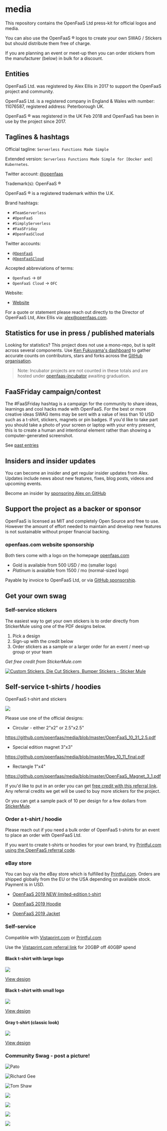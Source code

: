 # media

This repository contains the OpenFaaS Ltd press-kit for official logos and media.

You can also use the OpenFaaS &reg; logos to create your own SWAG / Stickers but should distribute them free of charge.

If you are planning an event or meet-up then you can order stickers from the manufacturer (below) in bulk for a discount.

## Entities

OpenFaaS Ltd. was registered by Alex Ellis in 2017 to support the OpenFaaS project and community.

OpenFaaS Ltd. is a registered company in England & Wales with number: 11076587, registered address: Peterborough UK.

OpenFaaS &reg; was registered in the UK Feb 2018 and OpenFaaS has been in use by the project since 2017.

## Taglines & hashtags

Official tagline: `Serverless Functions Made Simple`

Extended version: `Serverless Functions Made Simple for [Docker and] Kubernetes`.

Twitter account: [@openfaas](https://twitter.com/openfaas)

Trademark(s): OpenFaaS &reg;

OpenFaaS &reg; is a registered trademark within the U.K.

Brand hashtags:

* `#TeamServerless`
* `#OpenFaaS`
* `#SimplyServerless`
* `#FaaSFriday`
* `#OpenFaaSCloud`

Twitter accounts:

* [`@OpenFaaS`](https://twitter.com/openfaas)
* [`@OpenFaaSCloud`](https://twitter.com/openfaascloud)

Accepted abbreviations of terms:

* `OpenFaaS` -> `OF`
* `OpenFaaS Cloud` -> `OFC`

Website:

* [Website](https://www.openfaas.com)

For a quote or statement please reach out directly to the Director of OpenFaaS Ltd, Alex Ellis via: alex@openfaas.com.

## Statistics for use in press / published materials

Looking for statistics? This project does not use a mono-repo, but is split across several components. Use [Ken Fukuyama's dashboard](https://kenfdev.o6s.io/github-stats-page) to gather accurate counts on contributors, stars and forks across the [GitHub organisation](https://github.com/openfaas).

> Note: Incubator projects are not counted in these totals and are hosted under [openfaas-incubator](https://github.com/openfaas-incubator) awaiting graduation.

## FaaSFriday campaign/contest

The #FaaSFriday hashtag is a campaign for the community to share ideas, learnings and cool hacks made with OpenFaaS. For the best or more creative ideas SWAG items may be sent with a value of less than 10 USD such as a t-shirt, stickers, magnets or pin badges. If you'd like to take part you should take a photo of your screen or laptop with your entry present, this is to create a human and intentional element rather than showing a computer-generated screenshot.

See [past entries](https://twitter.com/hashtag/faasfriday?f=images&vertical=default&lang=en)

## Insiders and insider updates

You can become an insider and get regular insider updates from Alex. Updates include news about new features, fixes, blog posts, videos and upcoming events.

Become an insider by [sponsoring Alex on GitHub](https://github.com/users/alexellis/sponsorship)

## Support the project as a backer or sponsor

OpenFaaS is licensed as MIT and completely Open Source and free to use. However the amount of effort needed to maintain and develop new features is not sustainable without proper financial backing.

### openfaas.com website sponsorship

Both tiers come with a logo on the homepage [openfaas.com](https://www.openfaas.com/)

* Gold is available from 500 USD / mo (smaller logo)
* *Platinum* is avaialble from 1500 / mo (normal-sized logo)

Payable by invoice to OpenFaaS Ltd, or via [GitHub sponsorship](https://github.com/users/alexellis/sponsorship).

## Get your own swag

### Self-service stickers

The easiest way to get your own stickers is to order directly from StickerMule using one of the PDF designs below.

1) Pick a design
2) Sign-up with the credit below
3) Order stickers as a sample or a larger order for an event / meet-up group or your team

*Get free credit from StickerMule.com*

<a href="https://www.stickermule.com/uk/unlock?ref_id=5304980701">
  <img alt="Custom Stickers, Die Cut Stickers, Bumper Stickers - Sticker Mule" border="0" src="https://res.cloudinary.com/print-bear/image/upload/v1531752798/banners/stickermule-invite-friends-medium.jpg" />
</a>

## Self-service t-shirts / hoodies

OpenFaaS t-shirt and stickers

![](https://pbs.twimg.com/media/DVdJ9q4XkAUmrfv.jpg:small)

Please use one of the official designs:

* Circular - either 2"x2" or 2.5"x2.5"

https://github.com/openfaas/media/blob/master/OpenFaaS_10_31_2.5.pdf

* Special edition magnet 3"x3"

https://github.com/openfaas/media/blob/master/Mag_10_11_final.pdf

* Rectangle 1"x4"

https://github.com/openfaas/media/blob/master/OpenFaaS_Magnet_3_1.pdf

If you'd like to put in an order you can get [free credit with this referral link](https://www.stickermule.com/uk/unlock?ref_id=5304980701). Any referral credits we get will be used to buy more stickers for the project.

Or you can get a sample pack of 10 per design for a few dollars from [StickerMule](https://www.stickermule.com/samples/stickers).

### Order a t-shirt / hoodie

Please reach out if you need a bulk order of OpenFaaS t-shirts for an event to place an order with OpenFaaS Ltd.

If you want to create t-shirts or hoodies for your own brand, try [Printful.com using the OpenFaaS referral code](https://www.printful.com/a/1399036:78934bd81b93204507d29fecae49d160).

### eBay store

You can buy via the eBay store which is fulfilled by [Printful.com](https://www.printful.com/a/1399036:78934bd81b93204507d29fecae49d160). Orders are shipped globally from the EU or the USA depending on available stock. Payment is in USD.

* [OpenFaaS 2019 NEW limited-edition t-shirt](https://www.ebay.co.uk/itm/143345974000)

* [OpenFaaS 2019 Hoodie](https://www.ebay.co.uk/itm/143345979088)

* [OpenFaaS 2019 Jacket](https://www.ebay.co.uk/itm/143345982391)

### Self-service

Compatible with [Vistaprint.com](http://reward.vistaprint.com/go.axd?ref=FCYPG7) or [Printful.com](https://www.printful.com/a/1399036:78934bd81b93204507d29fecae49d160)

Use the [Vistaprint.com referral link](http://reward.vistaprint.com/go.axd?ref=FCYPG7) for 20GBP off 40GBP spend

#### Black t-shirt with large logo

![](https://pbs.twimg.com/media/D5-huv3XkAAnTU_.jpg:large)

[View design](./t-shirts/classic/)

#### Black t-shirt with small logo

![](https://pbs.twimg.com/media/D7M7XxaWkAo2kXi.jpg)

[View design](./t-shirts/fall-2018/)

#### Gray t-shirt (classic look)

![](https://pbs.twimg.com/media/D5aRRVYWAAUdQ2K.jpg)

[View design](./t-shirts/classic/)

### Community Swag - post a picture!

![Pato](https://pbs.twimg.com/media/DuWI-I3UYAAxz0l.jpg)

![Richard Gee](https://pbs.twimg.com/media/D5_YsRtX4AcaBvi.jpg)

![Tom Shaw](https://pbs.twimg.com/media/Dw-KvQFWoAETDrN.jpg)

![](https://pbs.twimg.com/media/DQZwPH8U8AAzjNd.jpg)

![](https://pbs.twimg.com/media/DOJS4BhW4AU9uph.jpg)

![](https://pbs.twimg.com/media/DQUgLSrVoAAWp0p.jpg)

![](https://pbs.twimg.com/media/DJaLlkJXgAEN-af.jpg)
